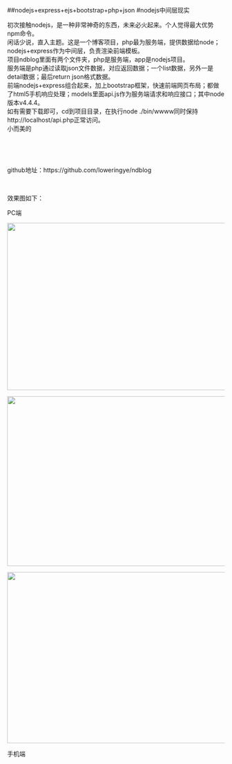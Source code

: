 ##nodejs+express+ejs+bootstrap+php+json
#nodejs中间层现实
<p>初次接触nodejs，是一种非常神奇的东西，未来必火起来。个人觉得最大优势npm命令。&nbsp;<br />闲话少说，直入主题。这是一个博客项目，php最为服务端，提供数据给node；nodejs+express作为中间层，负责渲染前端模板。&nbsp;<br />项目ndblog里面有两个文件夹，php是服务端，app是nodejs项目。&nbsp;<br />服务端是php通过读取json文件数据，对应返回数据；一个list数据，另外一是detail数据；最后return json格式数据。&nbsp;<br />前端nodejs+express组合起来，加上bootstrap框架，快速前端网页布局；都做了html5手机响应处理；models里面api.js作为服务端请求和响应接口；其中node版本v4.4.4。&nbsp;<br />如有需要下载即可，cd到项目目录，在执行node ./bin/wwww同时保持http://localhost/api.php正常访问。&nbsp;<br />小而美的&nbsp;</p>
<p>&nbsp;</p>
<p>&nbsp;</p>
<p>github地址：https://github.com/loweringye/ndblog</p>
<p>&nbsp;</p>
<p>效果图如下：</p>
<p>PC端</p>
<p><img src="http://images2015.cnblogs.com/blog/489583/201608/489583-20160828192925985-1693978839.png" alt="" width="800" height="387" /></p>
<p><img src="http://images2015.cnblogs.com/blog/489583/201608/489583-20160828192957502-528033299.png" alt="" width="805" height="393" /></p>
<p><img src="http://images2015.cnblogs.com/blog/489583/201608/489583-20160828193042959-471577178.png" alt="" width="808" height="396" /></p>
<p>手机端</p>
<p>&nbsp;<img src="http://images2015.cnblogs.com/blog/489583/201608/489583-20160828193402082-1281368825.png" alt="" /></p>
<p><img src="http://images2015.cnblogs.com/blog/489583/201608/489583-20160828193412645-1233627405.png" alt="" /></p>
